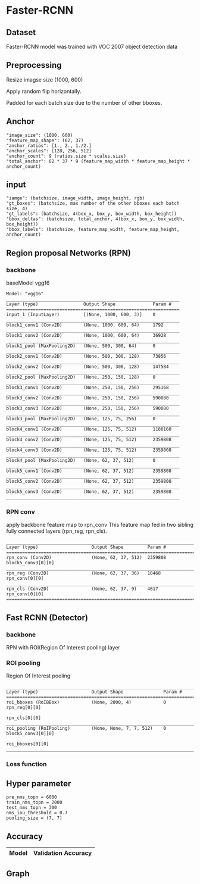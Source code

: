 # Faster-RCNN

## Dataset
Faster-RCNN model was trained with VOC 2007 object detection data

## Preprocessing
Resize imagse size (1000, 600)

Apply random flip horizontally.

Padded for each batch size due to the number of other bboxes.

## Anchor
    "image_size": (1000, 600)
    "feature_map_shape": (62, 37)
    "anchor_ratios": [1., 2., 1./2.]
    "anchor_scales": [128, 256, 512]
    "anchor_count": 9 (ratios.size * scales.size)
    "total_anchor": 62 * 37 * 9 (feature_map_width * feature_map_height * anchor_count)

## input
    "iamge": (batchsize, image_width, image_height, rgb)
    "gt_boxes": (batchsize, max number of the other bboxes each batch size, 4)
    "gt_labels": (batchsize, 4(box_x, box_y, box_width, box_height))
    "bbox_deltas": (batchsize, total_anchor, 4(box_x, box_y, box_width, box_height))
    "bbox_labels": (batchsize, feature_map_width, feature_map_height, anchor_count)
        
## Region proposal Networks (RPN)
### backbone
baseModel vgg16

    Model: "vgg16"
    _________________________________________________________________
    Layer (type)                 Output Shape              Param #   
    =================================================================
    input_1 (InputLayer)         [(None, 1000, 600, 3)]    0         
    _________________________________________________________________
    block1_conv1 (Conv2D)        (None, 1000, 600, 64)     1792      
    _________________________________________________________________
    block1_conv2 (Conv2D)        (None, 1000, 600, 64)     36928     
    _________________________________________________________________
    block1_pool (MaxPooling2D)   (None, 500, 300, 64)      0         
    _________________________________________________________________
    block2_conv1 (Conv2D)        (None, 500, 300, 128)     73856     
    _________________________________________________________________
    block2_conv2 (Conv2D)        (None, 500, 300, 128)     147584    
    _________________________________________________________________
    block2_pool (MaxPooling2D)   (None, 250, 150, 128)     0         
    _________________________________________________________________
    block3_conv1 (Conv2D)        (None, 250, 150, 256)     295168    
    _________________________________________________________________
    block3_conv2 (Conv2D)        (None, 250, 150, 256)     590080    
    _________________________________________________________________
    block3_conv3 (Conv2D)        (None, 250, 150, 256)     590080    
    _________________________________________________________________
    block3_pool (MaxPooling2D)   (None, 125, 75, 256)      0         
    _________________________________________________________________
    block4_conv1 (Conv2D)        (None, 125, 75, 512)      1180160   
    _________________________________________________________________
    block4_conv2 (Conv2D)        (None, 125, 75, 512)      2359808   
    _________________________________________________________________
    block4_conv3 (Conv2D)        (None, 125, 75, 512)      2359808   
    _________________________________________________________________
    block4_pool (MaxPooling2D)   (None, 62, 37, 512)       0         
    _________________________________________________________________
    block5_conv1 (Conv2D)        (None, 62, 37, 512)       2359808   
    _________________________________________________________________
    block5_conv2 (Conv2D)        (None, 62, 37, 512)       2359808   
    _________________________________________________________________
    block5_conv3 (Conv2D)        (None, 62, 37, 512)       2359808   
    _________________________________________________________________

### RPN conv
apply backbone feature map to rpn_conv
This feature map fed in two sibling fully connected layers (rpn_reg, rpn_cls).

    __________________________________________________________________________________________________
    Layer (type)                    Output Shape         Param #   
    ==================================================================================================
    rpn_conv (Conv2D)               (None, 62, 37, 512)  2359808     block5_conv3[0][0]               
    __________________________________________________________________________________________________
    rpn_reg (Conv2D)                (None, 62, 37, 36)   18468       rpn_conv[0][0]                   
    __________________________________________________________________________________________________
    rpn_cls (Conv2D)                (None, 62, 37, 9)    4617        rpn_conv[0][0]                   
    ==================================================================================================
    

## Fast RCNN (Detector)
### backbone
RPN with ROI(Region Of Interest pooling) layer
### ROI pooling
Region Of Interest pooling

    __________________________________________________________________________________________________
    Layer (type)                    Output Shape               Param #   
    ==================================================================================================
    roi_bboxes (RoIBBox)            (None, 2000, 4)            0           rpn_reg[0][0]                    
                                                                           rpn_cls[0][0]                    
    __________________________________________________________________________________________________
    roi_pooling (RoIPooling)        (None, None, 7, 7, 512)    0           block5_conv3[0][0]               
                                                                           roi_bboxes[0][0]                 
    __________________________________________________________________________________________________

### Loss function



## Hyper parameter
    pre_nms_topn = 6000
    train_nms_topn = 2000
    test_nms_topn = 300
    nms_iou_threshold = 0.7
    pooling_size = (7, 7)

## Accuracy
|Model|Validation Accuracy
|:------:|:---:|
## Graph